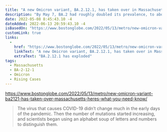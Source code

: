 ```yaml
---
title: "A new Omicron variant, BA.2.12.1, has taken over in Massachusetts. Here’s what you need to know."
description: "By May 7, BA.2 had roughly doubled its prevalence, to about 56 percent of all cases — but BA.2.12.1 had exploded and now accounts for 43 percent of the country’s COVID cases. (It’s about 40 percent of New England cases, and the Broad Institute of MIT and Harvard estimates that it has taken over in Massachusetts, accounting for nearly 70 percent of cases."
date: 2022-05-08 8:45:43.10 -4
dateAdded: 2022-06-13 20:59:43.10 -4
isBasedOn: "https://www.bostonglobe.com/2022/05/13/metro/new-omicron-variant-ba2121-has-taken-over-massachusetts-heres-what-you-need-know/"
customLink: true
links:
  -
    href: "https://www.bostonglobe.com/2022/05/13/metro/new-omicron-variant-ba2121-has-taken-over-massachusetts-heres-what-you-need-know/"
    linkText: "A new Omicron variant, BA.2.12.1, has taken over in Massachusetts. Here’s what you need to know."
    extraText: "BA.2.12.1 has exploded"
tags:
  - Massachusetts
  - BA-2-12-1
  - Omicron
  - Rising Cases
---
```


https://www.bostonglobe.com/2022/05/13/metro/new-omicron-variant-ba2121-has-taken-over-massachusetts-heres-what-you-need-know/


> The virus that causes COVID-19 didn’t change much in the early days of the pandemic. Then the number of mutations started increasing, and scientists began using an alphabet soup of letters and numbers to distinguish them.
